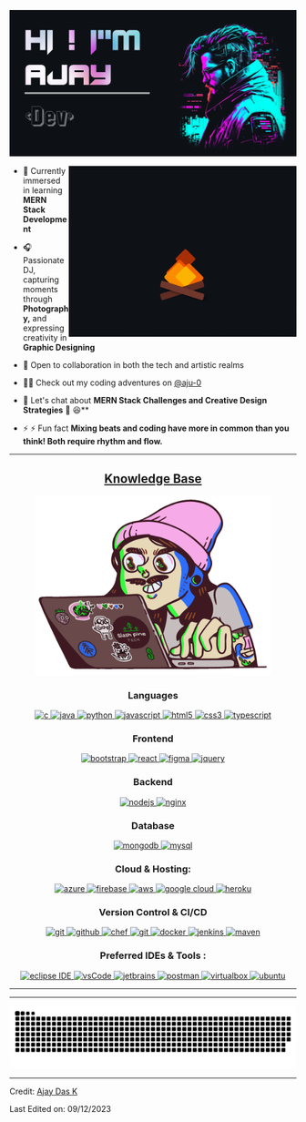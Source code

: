 <p align="center">
  <img  src="GitHub_CoverPic_Ajay_Dev.png"/>
</p>

<img align="right" style="width:25rem; height:auto" src="logo-removebg-preview.gif"/>

- 🚀  Currently immersed in learning **MERN Stack Development**
  
- 🎧 Passionate DJ, capturing moments through **Photography,** and expressing creativity in **Graphic Designing**

- 🤝 Open to collaboration in both the tech and artistic realms

- 👨‍💻 Check out my coding adventures on [@aju-0](https://github.com/aju-0)

- 💬 Let's chat about **MERN Stack Challenges and Creative Design Strategies** 🎨 😆**

- ⚡ ⚡ Fun fact **Mixing beats and coding have more in common than you think! Both require rhythm and flow.**


---


<h2 align="center"><u><b>Knowledge Base</b></u></h2>

<p align="center">
  <img style="width:26rem; height:auto" src="a62c047f-8369-493c-ab14-71ef51bebc55_rw_1200.gif"/>
</p>

<h3 align="center">Languages</h3>
<p align="center">
  <a href="https://www.cprogramming.com/" target="_blank"> 
    <img src="https://img.shields.io/badge/C%20programming-A8B9CC.svg?style=for-the-badge&logo=c&logoColor=white"
      alt="c"/>
  </a>
  <a href="https://www.java.com" target="_blank"> 
    <img src="https://img.shields.io/badge/Java-007396.svg?style=for-the-badge&logo=java&logoColor=white" 
      alt="java"/> 
  </a>
   <a href="https://www.python.org/" target="_blank"> 
    <img src="https://img.shields.io/badge/Python-1572B6.svg?style=for-the-badge&logo=python&logoColor=white"
      alt="python"/>
  </a>
  <a href="https://developer.mozilla.org/en-US/docs/Web/JavaScript" target="_blank"> 
    <img src="https://img.shields.io/badge/Javascript-F7DF1E.svg?style=for-the-badge&logo=javascript&logoColor=black"
      alt="javascript"/> 
  </a>
  <a href="https://www.w3.org/html/" target="_blank"> 
    <img src="https://img.shields.io/badge/html-E34F26.svg?style=for-the-badge&logo=html5&logoColor=white"
      alt="html5"/> 
  </a>
  <a href="https://www.w3schools.com/css/" target="_blank">
    <img src="https://img.shields.io/badge/css-1572B6.svg?style=for-the-badge&logo=css3&logoColor=white"
      alt="css3"/>
  </a>
    
  <a href="https://www.typescriptlang.org/" target="_blank"> 
    <img src="https://img.shields.io/badge/typescript-3178C6.svg?style=for-the-badge&logo=typescript&logoColor=white"
      alt="typescript"/>
  </a>
</p>

<h3 align="center">Frontend</h3>
<p align="center">
      <a href="https://getbootstrap.com" target="_blank">
    <img src="https://img.shields.io/badge/bootstrap-7952B3.svg?style=for-the-badge&logo=bootstrap&logoColor=white"
      alt="bootstrap"/>
  </a>
  
  <a href="https://react.dev/" target="_blank">
    <img src="https://img.shields.io/badge/React-20232A?style=for-the-badge&logo=react&logoColor=61DAFB"
      alt="react"/>
  </a>
  
  <a href="https://figma.com" target="_blank"> 
    <img src="https://img.shields.io/badge/figma-764ABC.svg?style=for-the-badge&logo=figma&logoColor=white" alt="figma"/> 
  </a> 
  <a href="https://jquery.com/" target="_blank">
    <img src="https://img.shields.io/badge/jquery-0769AD.svg?style=for-the-badge&logo=jquery&logoColor=white" alt="jquery"/> 
  </a>
 
</p>

<h3 align="center">Backend</h3>
<p align="center">
 
    
  <a href="https://nodejs.org/en" target="_blank"> 
    <img src="https://img.shields.io/badge/Node.js-43853D?style=for-the-badge&logo=node.js&logoColor=white" alt="nodejs" /> 
  </a>

  <a href="https://www.nginx.com" target="_blank"> 
    <img src="https://img.shields.io/badge/nginx-009639.svg?style=for-the-badge&logo=nginx&logoColor=white" 
      alt="nginx"/> 
  </a> 
</p>

<h3 align="center">Database</h3>
<p align="center">
  
 
  
  <a href="https://www.mysql.com/" target="_blank"> 
    <img src="https://img.shields.io/badge/MySQL-005C84?style=for-the-badge&logo=mysql&logoColor=white"
      alt="mongodb"/> 
  </a> 
  <a href="https://www.mongodb.com/" target="_blank"> 
    <img src="https://img.shields.io/badge/mongodb-47A248.svg?style=for-the-badge&logo=mongodb&logoColor=white"
      alt="mysql"/> 
  </a>
</p>

<h3 align="center">Cloud & Hosting:</h3>
<p align="center">
  <a href="https://azure.microsoft.com/en-in/" target="_blank">
    <img  src="https://img.shields.io/badge/Azure-0078D4?style=for-the-badge&logo=microsoftazure&logoColor=white" alt="azure"/> 
  </a>
  <a href="https://firebase.google.com/" target="_blank">
    <img src="https://img.shields.io/badge/firebase-FFCA28.svg?style=for-the-badge&logo=firebase&logoColor=black" alt="firebase"/>
  </a>
  <a href="https://aws.amazon.com/" target="_blank">
    <img src="https://img.shields.io/badge/aws-00C7B7.svg?style=for-the-badge&logo=amazon&logoColor=black" alt="aws"/>
  </a>
  <a href="https://cloud.google.com/" target="_blank">
    <img src="https://img.shields.io/badge/google cloud-00C7B7.svg?style=for-the-badge&logo=googlecloud&logoColor=black" alt="google cloud"/>
  </a>
  <a href="https://heroku.com" target="_blank"> 
    <img src="https://img.shields.io/badge/heroku-430098.svg?style=for-the-badge&logo=heroku&logoColor=white"
      alt="heroku"/> 
  </a> 
</p>



<h3 align="center">Version Control & CI/CD</h3>
<p align="center">
  <a href="https://git-scm.com/" target="_blank">
    <img src="https://img.shields.io/badge/git-F05032.svg?style=for-the-badge&logo=git&logoColor=white"
      alt="git"/>
  </a>
  <a href="https://github.com/" target="_blank">
    <img src="https://img.shields.io/badge/github-181717.svg?style=for-the-badge&logo=github&logoColor=white" alt="github" />
  </a>
     <a href="https://www.chef.io/" target="_blank"> 
    <img src="https://img.shields.io/badge/chef-2496ED.svg?style=for-the-badge&logo=chef&logoColor=white" alt="chef"/> 
  </a>
  <a href="https://gitlab.com/8" target="_blank">
    <img src="https://img.shields.io/badge/gitlab-181717.svg?style=for-the-badge&logo=gitlab&logoColor=white"
      alt="git"/>
  </a>
    <a href="https://www.docker.com/" target="_blank">
    <img src="https://img.shields.io/badge/docker-2496ED.svg?style=for-the-badge&logo=docker&logoColor=white"
      alt="docker"/>
  </a>
  <a href="https://www.jenkins.io" target="_blank"> 
    <img src="https://img.shields.io/badge/jenkins-D24939.svg?style=for-the-badge&logo=jenkins&logoColor=white" alt="jenkins"/> 
  </a>
    <a href="https://maven.apache.org/" target="_blank"> 
    <img src="https://img.shields.io/badge/maven-2496ED.svg?style=for-the-badge&logo=maven&logoColor=white" alt="maven"/> 
  </a>
</p>

<h3 align="center">Preferred IDEs  & Tools :</h3>
<p align="center"> 
  <a href="https://eclipse.org" target="_blank">
    <img src="https://img.shields.io/badge/eclipse-2C2255.svg?style=for-the-badge&logo=eclipse&logoColor=white" alt="eclipse IDE"/> 
  </a>
  <a href="https://code.visualstudio.com/" target="_blank">
    <img src="https://img.shields.io/badge/vscode-007ACC.svg?style=for-the-badge&logo=visualstudiocode&logoColor=white" alt="vsCode"/> 
  </a>
  <a href="https://www.jetbrains.com/" target="_blank">
    <img src="https://img.shields.io/badge/jetbrains%20IDE-000000.svg?style=for-the-badge&logo=jetbrains&logoColor=white" alt="jetbrains" />
  </a>
  <a href="https://postman.com" target="_blank"> 
    <img src="https://img.shields.io/badge/postman-FF6C37.svg?style=for-the-badge&logo=postman&logoColor=white" alt="postman"/>
  </a>
  <a href="https://www.virtualbox.org/" target="_blank">
    <img src="https://img.shields.io/badge/virtualbox-183A61.svg?style=for-the-badge&logo=virtualbox&logoColor=white"
      alt="virtualbox"/>
  </a>
  <a href="https://ubuntu.com/" target="_blank"> 
    <img src="https://img.shields.io/badge/ubuntu-E95420.svg?style=for-the-badge&logo=ubuntu&logoColor=white" alt="ubuntu"/>
  </a>
</p>

----
<!-- 
<h3 align="center">Connect with me</h3> -->

<!-- <div style="margin-top:10px" align="center">
  <div>
    <a  href="https://www.youtube.com/channel/UCO0zkfUHCaNfeSusjYI2PoA" target="_blank">
      <img src="https://img.shields.io/badge/mangoes media-%23FF0000.svg?style=for-the-badge&logo=YouTube&logoColor=white" alt="youtube"/>
    </a>
     <a  href="https://www.instagram.com/achuntelolan/?fbclid=IwAR0WZUX1141V7blzXGlfMSiRHdZJzfdtm2AbIXyYrzSqidF2pdLMyhQDtno" target="_blank">
      <img src="https://img.shields.io/badge/achuntelolan-%23E4405F.svg?style=for-the-badge&logo=Instagram&logoColor=white" alt="instagram"/>
    </a>
    <a href="https://api.whatsapp.com/send?phone=919188462190&text=Hi%20Hlo%20i%20seen%20your%20profile%20on%20github%20and%20i%20messaging%20you" target="_blank">
      <img src="https://img.shields.io/badge/WhatsApp-25D366?style=for-the-badge&logo=whatsapp&logoColor=white" alt="whatsapp"/>
    </a>
  </div>
  <div>
    <a  href="https://mediamangoes.blogspot.com/" target="_blank">
      <img src="https://img.shields.io/badge/Blogger-FF5722?style=for-the-badge&logo=blogger&logoColor=white" alt="blog"/>
    </a>
    <a href="https://twitter.com/achuntelolan" target="_blank">
      <img src="https://img.shields.io/badge/Twitter-1DA1F2.svg?style=for-the-badge&logo=twitter&logoColor=white" alt="twitter"/>
    </a>
    <a href="https://www.facebook.com/achunte0lolan" target="_blank">
      <img src="https://img.shields.io/badge/Facebook-%231877F2.svg?style=for-the-badge&logo=Facebook&logoColor=white" alt="facebook"/>
    </a>
        <a href="https://www.linkedin.com/in/anoop-aj-8bb9591b0/" target="_blank">
      <img src="https://img.shields.io/badge/Linkedin-25D366?style=for-the-badge&logo=linkedin&logoColor=white" alt="Linkedin"/>
    </a>
  </div>
</div> -->

<!-- <h3 align="center">Reach me</h3>

<p align="center">
  <a  href="mailto:info.mangoesmedia@gmail.com" target="_blank">
    <img src="https://img.shields.io/badge/Gmail-D14836?style=for-the-badge&logo=gmail&logoColor=white" alt="example"/>
  </a>
  <a href="mailto:anoopaj08@outlook.com?subject=Feedback%20From%20Github&body=Hello," target="_blank">
    <img src="https://img.shields.io/badge/Outlook-0078D4.svg?style=for-the-badge&logo=microsoftoutlook&logoColor=white" alt="example"/>
  </a>
</p> -->

<!-- ---- -->

<!-- <div align="center">
<h2 align="center" style="margin: 5px 10px;">Github stats:</h2> 

[![](https://github-readme-stats.vercel.app/api?username=achuntelolan&show_icons=true&theme=tokyonight&hide_border=true&locale=en)](https://github.com/aju-0)
[![](https://github-readme-streak-stats.herokuapp.com/?user=achuntelolan&theme=material-palenight)](https://github.com/aju-0)
</div> -->

----

<p align="center">
  <img  src="https://raw.githubusercontent.com/Elanza-48/Elanza-48/main/resources/img/github-contribution-grid-snake.svg"
    alt="example" />
</p>

------
Credit: [Ajay Das K](https://github.com/aju-0)

Last Edited on: 09/12/2023


